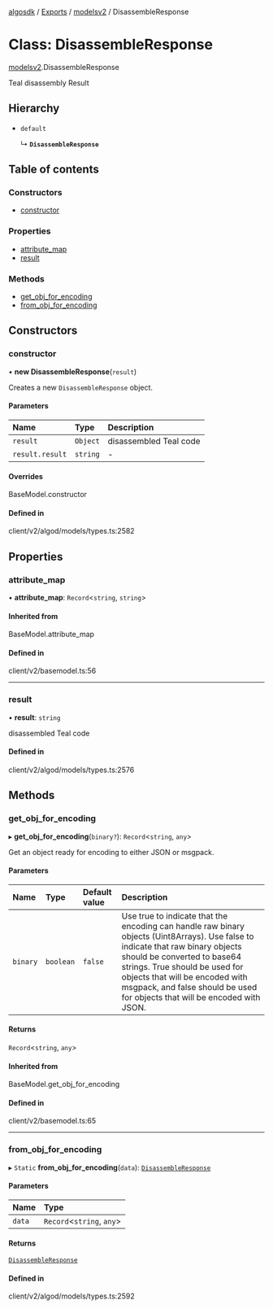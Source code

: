 [algosdk](../README.md) / [Exports](../modules.md) / [modelsv2](../modules/modelsv2.md) / DisassembleResponse

# Class: DisassembleResponse

[modelsv2](../modules/modelsv2.md).DisassembleResponse

Teal disassembly Result

## Hierarchy

- `default`

  ↳ **`DisassembleResponse`**

## Table of contents

### Constructors

- [constructor](modelsv2.DisassembleResponse.md#constructor)

### Properties

- [attribute\_map](modelsv2.DisassembleResponse.md#attribute_map)
- [result](modelsv2.DisassembleResponse.md#result)

### Methods

- [get\_obj\_for\_encoding](modelsv2.DisassembleResponse.md#get_obj_for_encoding)
- [from\_obj\_for\_encoding](modelsv2.DisassembleResponse.md#from_obj_for_encoding)

## Constructors

### constructor

• **new DisassembleResponse**(`result`)

Creates a new `DisassembleResponse` object.

#### Parameters

| Name | Type | Description |
| :------ | :------ | :------ |
| `result` | `Object` | disassembled Teal code |
| `result.result` | `string` | - |

#### Overrides

BaseModel.constructor

#### Defined in

client/v2/algod/models/types.ts:2582

## Properties

### attribute\_map

• **attribute\_map**: `Record`\<`string`, `string`\>

#### Inherited from

BaseModel.attribute\_map

#### Defined in

client/v2/basemodel.ts:56

___

### result

• **result**: `string`

disassembled Teal code

#### Defined in

client/v2/algod/models/types.ts:2576

## Methods

### get\_obj\_for\_encoding

▸ **get_obj_for_encoding**(`binary?`): `Record`\<`string`, `any`\>

Get an object ready for encoding to either JSON or msgpack.

#### Parameters

| Name | Type | Default value | Description |
| :------ | :------ | :------ | :------ |
| `binary` | `boolean` | `false` | Use true to indicate that the encoding can handle raw binary objects (Uint8Arrays). Use false to indicate that raw binary objects should be converted to base64 strings. True should be used for objects that will be encoded with msgpack, and false should be used for objects that will be encoded with JSON. |

#### Returns

`Record`\<`string`, `any`\>

#### Inherited from

BaseModel.get\_obj\_for\_encoding

#### Defined in

client/v2/basemodel.ts:65

___

### from\_obj\_for\_encoding

▸ `Static` **from_obj_for_encoding**(`data`): [`DisassembleResponse`](modelsv2.DisassembleResponse.md)

#### Parameters

| Name | Type |
| :------ | :------ |
| `data` | `Record`\<`string`, `any`\> |

#### Returns

[`DisassembleResponse`](modelsv2.DisassembleResponse.md)

#### Defined in

client/v2/algod/models/types.ts:2592

